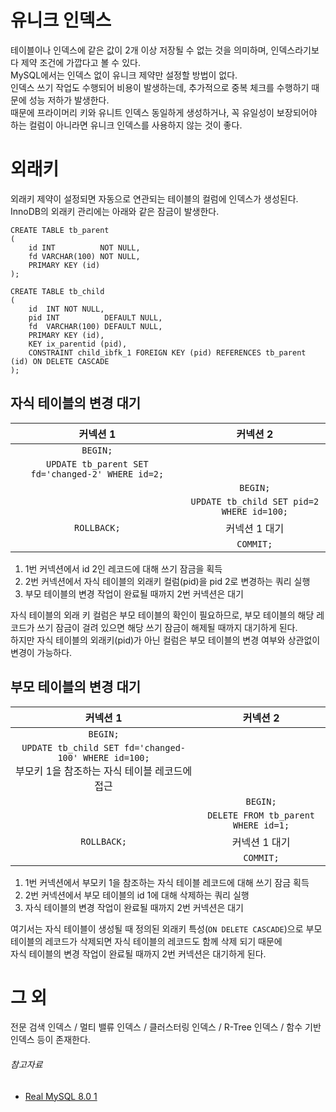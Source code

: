 # 유니크 인덱스

테이블이나 인덱스에 같은 값이 2개 이상 저장될 수 없는 것을 의미하며, 인덱스라기보다 제약 조건에 가깝다고 볼 수 있다.  
MySQL에서는 인덱스 없이 유니크 제약만 설정할 방법이 없다.  
인덱스 쓰기 작업도 수행되어 비용이 발생하는데, 추가적으로 중복 체크를 수행하기 때문에 성능 저하가 발생한다.  
때문에 프라이머리 키와 유니트 인덱스 동일하게 생성하거나, 꼭 유일성이 보장되어야 하는 컬럼이 아니라면 유니크 인덱스를 사용하지 않는 것이 좋다.

# 외래키

외래키 제약이 설정되면 자동으로 연관되는 테이블의 컬럼에 인덱스가 생성된다.  
InnoDB의 외래키 관리에는 아래와 같은 잠금이 발생한다.

```mysql
CREATE TABLE tb_parent
(
    id INT          NOT NULL,
    fd VARCHAR(100) NOT NULL,
    PRIMARY KEY (id)
);

CREATE TABLE tb_child
(
    id  INT NOT NULL,
    pid INT          DEFAULT NULL,
    fd  VARCHAR(100) DEFAULT NULL,
    PRIMARY KEY (id),
    KEY ix_parentid (pid),
    CONSTRAINT child_ibfk_1 FOREIGN KEY (pid) REFERENCES tb_parent (id) ON DELETE CASCADE
);
```

## 자식 테이블의 변경 대기

|                       커넥션 1                       |                   커넥션 2                   |
|:-------------------------------------------------:|:-----------------------------------------:|
|                     `BEGIN;`                      |                                           |
| `UPDATE tb_parent SET fd='changed-2' WHERE id=2;` |                                           |
|                                                   |                 `BEGIN;`                  |
|                                                   | `UPDATE tb_child SET pid=2 WHERE id=100;` |
|                    `ROLLBACK;`                    |                 커넥션 1 대기                  |
|                                                   |                 `COMMIT;`                 |

1. 1번 커넥션에서 id 2인 레코드에 대해 쓰기 잠금을 획득
2. 2번 커넥션에서 자식 테이블의 외래키 컬럼(pid)을 pid 2로 변경하는 쿼리 실행
3. 부모 테이블의 변경 작업이 완료될 때까지 2번 커넥션은 대기

자식 테이블의 외래 키 컬럼은 부모 테이블의 확인이 필요하므로, 부모 테이블의 해당 레코드가 쓰기 잠금이 걸려 있으면 해당 쓰기 잠금이 해제될 때까지 대기하게 된다.  
하지만 자식 테이블의 외래키(pid)가 아닌 컬럼은 부모 테이블의 변경 여부와 상관없이 변경이 가능하다.

## 부모 테이블의 변경 대기

|                                        커넥션 1                                        |                커넥션 2                |
|:-----------------------------------------------------------------------------------:|:-----------------------------------:|
|                                      `BEGIN;`                                       |                                     |
| `UPDATE tb_child SET fd='changed-100' WHERE id=100;`<br/>부모키 1을 참조하는 자식 테이블 레코드에 접근 |                                     |
|                                                                                     |              `BEGIN;`               |
|                                                                                     | `DELETE FROM tb_parent WHERE id=1;` |
|                                     `ROLLBACK;`                                     |              커넥션 1 대기               |
|                                                                                     |              `COMMIT;`              |

1. 1번 커넥션에서 부모키 1을 참조하는 자식 테이블 레코드에 대해 쓰기 잠금 획득
2. 2번 커넥션에서 부모 테이블의 id 1에 대해 삭제하는 쿼리 실행
3. 자식 테이블의 변경 작업이 완료될 때까지 2번 커넥션은 대기

여기서는 자식 테이블이 생성될 때 정의된 외래키 특성(`ON DELETE CASCADE`)으로 부모 테이블의 레코드가 삭제되면 자식 테이블의 레코드도 함께 삭제 되기 때문에  
자식 테이블의 변경 작업이 완료될 때까지 2번 커넥션은 대기하게 된다.

# 그 외

전문 검색 인덱스 / 멀티 밸류 인덱스 / 클러스터링 인덱스 / R-Tree 인덱스 / 함수 기반 인덱스 등이 존재한다.

###### 참고자료

- [Real MySQL 8.0 1](https://www.aladin.co.kr/shop/wproduct.aspx?ItemId=284710853)